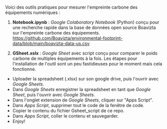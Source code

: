  Voici des outils pratiques pour mesurer l'empreinte carbone des équipements numériques :
 
1. **Notebook.ipynb** : *Google Colaboratory Notebook* (Python) conçu pour une recherche rapide dans la base de données open source Boavizta sur l'empreinte carbone des équipements.
https://github.com/Boavizta/environmental-footprint-data/blob/main/boavizta-data-us.csv

2. **GSheet.xslx** : *Google Sheet* avec script conçu pour comparer le poids carbone de multiples équipements à la fois. Les étapes pour l'installation de l'outil sont un peu fastidieuses pour le moment mais cela fonctionne.
- Uploader la spreadsheet (.xlsx) sur son google drive, puis l'ouvrir avec *Google Sheets*.
- Dans *Google Sheets* enregistrer la spreadsheet en tant que *Google Sheet*, puis l'ouvrir avec *Google Sheets*. 
- Dans l'onglet extension de *Google Sheets*, cliquer sur "Apps Script".
- Dans *Apps Script*, supprimer tout le code de la fenêtre de code.
- Copier le contenu du fichier Gsheet_script de ce repo.
- Dans *Apps Script*, coller le contenu et sauvegarder.
- Enjoy!

